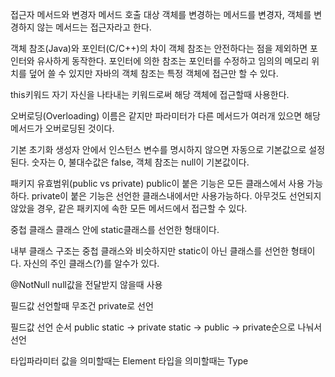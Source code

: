 접근자 메서드와 변경자 메서드
호출 대상 객체를 변경하는 메서드를 변경자, 객체를 변경하지 않는 메서드는 접근자라고 한다.

객체 참조(Java)와 포인터(C/C++)의 차이
객체 참조는 안전하다는 점을 제외하면 포인터와 유사하게 동작한다. 포인터에 의한 참조는 포인터를 수정하고 임의의 메모리 위치를 덮어 쓸 수 있지만 자바의 객체 참조는 특정 객체에 접근만 할 수 있다.

this키워드
자기 자신을 나타내는 키워드로써 해당 객체에 접근할때 사용한다.

오버로딩(Overloading)
이름은 같지만 파라미터가 다른 메서드가 여러개 있으면 해당 메서드가 오버로딩된 것이다.

기본 초기화
생성자 안에서 인스턴스 변수를 명시하지 않으면 자동으로 기본값으로 설정된다. 숫자는 0, 불대수값은 false, 객체 참조는 null이 기본값이다.

패키지 유효범위(public vs private)
public이 붙은 기능은 모든 클래스에서 사용 가능하다. private이 붙은 기능은 선언한 클래스내에서만 사용가능하다. 아무것도 선언되지 않았을 경우, 같은 패키지에 속한 모든 메서드에서 접근할 수 있다.

중첩 클래스
클래스 안에 static클래스를 선언한 형태이다.

내부 클래스
구조는 중첩 클래스와 비슷하지만 static이 아닌 클래스를 선언한 형태이다. 자신의 주인 클래스(?)를 알수가 있다.

@NotNull
null값을 전달받지 않을때 사용

필드값 선언할때 무조건 private로 선언

필드값 선언 순서
public static -> private static -> public -> private순으로 나눠서 선언

타입파라미터
값을 의미할때는 Element <E>
타입을 의미할때는 Type <T>